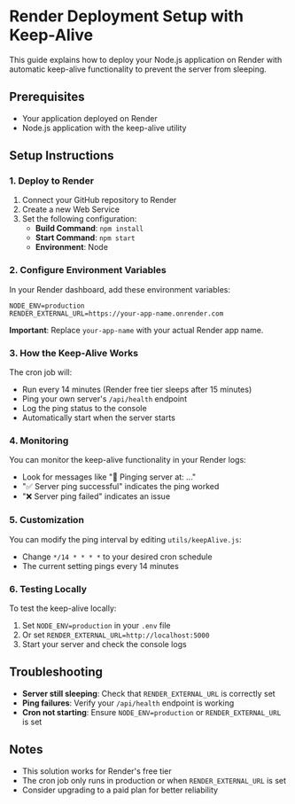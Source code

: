 # Render Deployment Setup with Keep-Alive

This guide explains how to deploy your Node.js application on Render with automatic keep-alive functionality to prevent the server from sleeping.

## Prerequisites

- Your application deployed on Render
- Node.js application with the keep-alive utility

## Setup Instructions

### 1. Deploy to Render

1. Connect your GitHub repository to Render
2. Create a new Web Service
3. Set the following configuration:
   - **Build Command**: `npm install`
   - **Start Command**: `npm start`
   - **Environment**: Node

### 2. Configure Environment Variables

In your Render dashboard, add these environment variables:

```
NODE_ENV=production
RENDER_EXTERNAL_URL=https://your-app-name.onrender.com
```

**Important**: Replace `your-app-name` with your actual Render app name.

### 3. How the Keep-Alive Works

The cron job will:
- Run every 14 minutes (Render free tier sleeps after 15 minutes)
- Ping your own server's `/api/health` endpoint
- Log the ping status to the console
- Automatically start when the server starts

### 4. Monitoring

You can monitor the keep-alive functionality in your Render logs:
- Look for messages like "🔄 Pinging server at: ..."
- "✅ Server ping successful" indicates the ping worked
- "❌ Server ping failed" indicates an issue

### 5. Customization

You can modify the ping interval by editing `utils/keepAlive.js`:
- Change `*/14 * * * *` to your desired cron schedule
- The current setting pings every 14 minutes

### 6. Testing Locally

To test the keep-alive locally:
1. Set `NODE_ENV=production` in your `.env` file
2. Or set `RENDER_EXTERNAL_URL=http://localhost:5000`
3. Start your server and check the console logs

## Troubleshooting

- **Server still sleeping**: Check that `RENDER_EXTERNAL_URL` is correctly set
- **Ping failures**: Verify your `/api/health` endpoint is working
- **Cron not starting**: Ensure `NODE_ENV=production` or `RENDER_EXTERNAL_URL` is set

## Notes

- This solution works for Render's free tier
- The cron job only runs in production or when `RENDER_EXTERNAL_URL` is set
- Consider upgrading to a paid plan for better reliability

